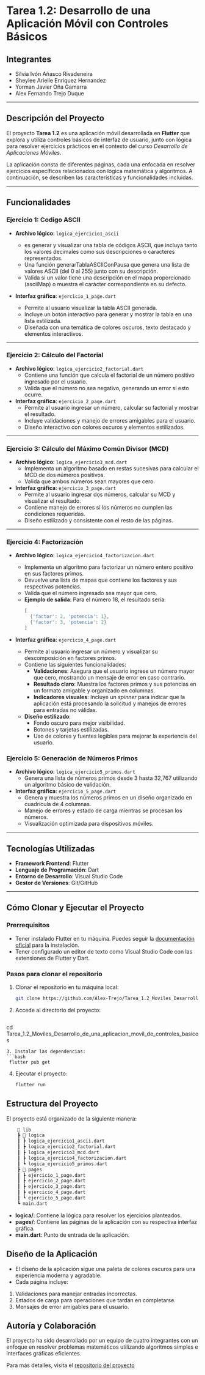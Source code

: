 # Tarea 1.2: Desarrollo de una Aplicación Móvil con Controles Básicos

## Integrantes
- Silvia Ivón Añasco Rivadeneira  
- Sheylee Arielle Enriquez Hernandez  
- Yorman Javier Oña Gamarra  
- Alex Fernando Trejo Duque  

---

## Descripción del Proyecto

El proyecto **Tarea 1.2** es una aplicación móvil desarrollada en **Flutter** que explora y utiliza controles básicos de interfaz de usuario, junto con lógica para resolver ejercicios prácticos en el contexto del curso _Desarrollo de Aplicaciones Móviles_. 

La aplicación consta de diferentes páginas, cada una enfocada en resolver ejercicios específicos relacionados con lógica matemática y algoritmos. A continuación, se describen las características y funcionalidades incluidas.

---

## Funcionalidades

### Ejercicio 1: Codigo ASCII
- **Archivo lógico**: `logica_ejercicio1_ascii`
  - es generar y visualizar una tabla de códigos ASCII, que incluya tanto los valores decimales como sus descripciones o caracteres representados.
  - Una función generarTablaASCIIConPausa que genera una lista de valores ASCII (del 0 al 255) junto con su descripción.
  - Valida si un valor tiene una descripción en el mapa proporcionado (asciiMap) o muestra el carácter correspondiente en su defecto.

- **Interfaz gráfica**: `ejercicio_1_page.dart`
  - Permite al usuario visualizar la tabla ASCII generada.
  - Incluye un botón interactivo para generar y mostrar la tabla en una lista estilizada.
  - Diseñada con una temática de colores oscuros, texto destacado y elementos interactivos.

---

### Ejercicio 2: Cálculo del Factorial
- **Archivo lógico**: `logica_ejercicio2_factorial.dart`
  - Contiene una función que calcula el factorial de un número positivo ingresado por el usuario.
  - Valida que el número no sea negativo, generando un error si esto ocurre.
- **Interfaz gráfica**: `ejercicio_2_page.dart`
  - Permite al usuario ingresar un número, calcular su factorial y mostrar el resultado.
  - Incluye validaciones y manejo de errores amigables para el usuario.
  - Diseño interactivo con colores oscuros y elementos estilizados.

---

### Ejercicio 3: Cálculo del Máximo Común Divisor (MCD)
- **Archivo lógico**: `logica_ejercicio3_mcd.dart`
  - Implementa un algoritmo basado en restas sucesivas para calcular el MCD de dos números positivos.
  - Valida que ambos números sean mayores que cero.
- **Interfaz gráfica**: `ejercicio_3_page.dart`
  - Permite al usuario ingresar dos números, calcular su MCD y visualizar el resultado.
  - Contiene manejo de errores si los números no cumplen las condiciones requeridas.
  - Diseño estilizado y consistente con el resto de las páginas.

---

### Ejercicio 4: Factorización
- **Archivo lógico**: `logica_ejercicio4_factorizacion.dart`
  - Implementa un algoritmo para factorizar un número entero positivo en sus factores primos.
  - Devuelve una lista de mapas que contiene los factores y sus respectivas potencias.
  - Valida que el número ingresado sea mayor que cero.
  - **Ejemplo de salida**: Para el número 18, el resultado sería:
    ```dart
    [
      {'factor': 2, 'potencia': 1},
      {'factor': 3, 'potencia': 2}
    ]
    ```

- **Interfaz gráfica**: `ejercicio_4_page.dart`
  - Permite al usuario ingresar un número y visualizar su descomposición en factores primos.
  - Contiene las siguientes funcionalidades:
    - **Validaciones**: Asegura que el usuario ingrese un número mayor que cero, mostrando un mensaje de error en caso contrario.
    - **Resultado claro**: Muestra los factores primos y sus potencias en un formato amigable y organizado en columnas.
    - **Indicadores visuales**: Incluye un *spinner* para indicar que la aplicación está procesando la solicitud y manejos de errores para entradas no válidas.
  - **Diseño estilizado**:
    - Fondo oscuro para mejor visibilidad.
    - Botones y tarjetas estilizadas.
    - Uso de colores y fuentes legibles para mejorar la experiencia del usuario.


### Ejercicio 5: Generación de Números Primos
- **Archivo lógico**: `logica_ejercicio5_primos.dart`
  - Genera una lista de números primos desde 3 hasta 32,767 utilizando un algoritmo básico de validación.
- **Interfaz gráfica**: `ejercicio_5_page.dart`
  - Genera y muestra los números primos en un diseño organizado en cuadrícula de 4 columnas.
  - Manejo de errores y estado de carga mientras se procesan los números.
  - Visualización optimizada para dispositivos móviles.

---

## Tecnologías Utilizadas

- **Framework Frontend**: Flutter
- **Lenguaje de Programación**: Dart
- **Entorno de Desarrollo**: Visual Studio Code
- **Gestor de Versiones**: Git/GitHub

---

## Cómo Clonar y Ejecutar el Proyecto

### Prerrequisitos
- Tener instalado Flutter en tu máquina. Puedes seguir la [documentación oficial](https://flutter.dev/docs/get-started/install) para la instalación.
- Tener configurado un editor de texto como Visual Studio Code con las extensiones de Flutter y Dart.

### Pasos para clonar el repositorio

1. Clonar el repositorio en tu máquina local:
   ```bash
   git clone https://github.com/Alex-Trejo/Tarea_1.2_Moviles_Desarrollo_de_una_aplicacion_movil_de_controles_basicos.git

   ```
2. Accede al directorio del proyecto:
    ```bash
  cd Tarea_1.2_Moviles_Desarrollo_de_una_aplicacion_movil_de_controles_basicos

   ```
3. Instalar las dependencias:
   ```bash
    flutter pub get

   ```
4. Ejecutar el proyecto: 
    ```bash
    flutter run

    ```

## Estructura del Proyecto
El proyecto está organizado de la siguiente manera:
```bash
    📂 lib
    ┣ 📂 logica
    ┃ ┣ logica_ejercicio1_ascii.dart
    ┃ ┣ logica_ejercicio2_factorial.dart
    ┃ ┣ logica_ejercicio3_mcd.dart
    ┃ ┣ logica_ejercicio4_factorizacion.dart
    ┃ ┗ logica_ejercicio5_primos.dart
    ┣ 📂 pages
    ┃ ┣ ejercicio_1_page.dart
    ┃ ┣ ejercicio_2_page.dart
    ┃ ┣ ejercicio_3_page.dart
    ┃ ┣ ejercicio_4_page.dart
    ┃ ┗ ejercicio_5_page.dart
    ┗ main.dart

```

- **logica/**: Contiene la lógica para resolver los ejercicios planteados.
- **pages/**: Contiene las páginas de la aplicación con su respectiva interfaz gráfica.
- **main.dart**: Punto de entrada de la aplicación.

## Diseño de la Aplicación
- El diseño de la aplicación sigue una paleta de colores oscuros para una experiencia moderna y agradable.
- Cada página incluye:
1. Validaciones para manejar entradas incorrectas.
2. Estados de carga para operaciones que tardan en completarse.
3. Mensajes de error amigables para el usuario.

## Autoría y Colaboración
El proyecto ha sido desarrollado por un equipo de cuatro integrantes con un enfoque en resolver problemas matemáticos utilizando algoritmos simples e interfaces gráficas eficientes.

Para más detalles, visita el [repositorio del proyecto](https://github.com/Alex-Trejo/Tarea_1.2_Moviles_Desarrollo_de_una_aplicacion_movil_de_controles_basicos.git)

